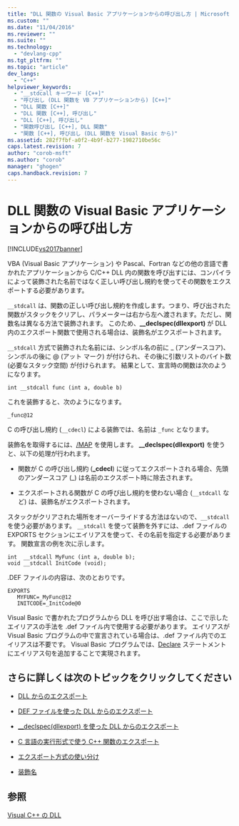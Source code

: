```yaml
---
title: "DLL 関数の Visual Basic アプリケーションからの呼び出し方 | Microsoft Docs"
ms.custom: ""
ms.date: "11/04/2016"
ms.reviewer: ""
ms.suite: ""
ms.technology: 
  - "devlang-cpp"
ms.tgt_pltfrm: ""
ms.topic: "article"
dev_langs: 
  - "C++"
helpviewer_keywords: 
  - "__stdcall キーワード [C++]"
  - "呼び出し (DLL 関数を VB アプリケーションから) [C++]"
  - "DLL 関数 [C++]"
  - "DLL 関数 [C++], 呼び出し"
  - "DLL [C++], 呼び出し"
  - "関数呼び出し [C++], DLL 関数"
  - "関数 [C++], 呼び出し (DLL 関数を Visual Basic から)"
ms.assetid: 282f7fbf-a0f2-4b9f-b277-1982710be56c
caps.latest.revision: 7
author: "corob-msft"
ms.author: "corob"
manager: "ghogen"
caps.handback.revision: 7
---
```

# DLL 関数の Visual Basic アプリケーションからの呼び出し方
[!INCLUDE[vs2017banner](../assembler/inline/includes/vs2017banner.md)]

VBA \(Visual Basic アプリケーション\) や Pascal、Fortran などの他の言語で書かれたアプリケーションから C\/C\+\+ DLL 内の関数を呼び出すには、コンパイラによって装飾された名前ではなく正しい呼び出し規約を使ってその関数をエクスポートする必要があります。  
  
 `__stdcall` は、関数の正しい呼び出し規約を作成します。つまり、呼び出された関数がスタックをクリアし、パラメーターは右から左へ渡されます。ただし、関数名は異なる方法で装飾されます。  このため、**\_\_declspec\(dllexport\)** が DLL 内のエクスポート関数で使用される場合は、装飾名がエクスポートされます。  
  
 `__stdcall` 方式で装飾された名前には、シンボル名の前に \_ \(アンダースコア\)、シンボルの後に @ \(アット マーク\) が付けられ、その後に引数リストのバイト数 \(必要なスタック空間\) が付けられます。  結果として、宣言時の関数は次のようになります。  
  
```  
int __stdcall func (int a, double b)  
```  
  
 これを装飾すると、次のようになります。  
  
```  
_func@12  
```  
  
 C の呼び出し規約 \(`__cdecl`\) による装飾では、名前は `_func` となります。  
  
 装飾名を取得するには、[\/MAP](../build/reference/map-generate-mapfile.md) を使用します。  **\_\_declspec\(dllexport\)** を使うと、以下の処理が行われます。  
  
-   関数が C の呼び出し規約 \(**\_cdecl**\) に従ってエクスポートされる場合、先頭のアンダースコア \(\_\) は名前のエクスポート時に除去されます。  
  
-   エクスポートされる関数が C の呼び出し規約を使わない場合 \(`__stdcall` など\) は、装飾名がエクスポートされます。  
  
 スタックがクリアされた場所をオーバーライドする方法はないので、`__stdcall` を使う必要があります。  `__stdcall` を使って装飾を外すには、.def ファイルの EXPORTS セクションにエイリアスを使って、その名前を指定する必要があります。  関数宣言の例を次に示します。  
  
```  
int  __stdcall MyFunc (int a, double b);  
void __stdcall InitCode (void);  
```  
  
 .DEF ファイルの内容は、次のとおりです。  
  
```  
EXPORTS  
   MYFUNC=_MyFunc@12  
   INITCODE=_InitCode@0  
```  
  
 Visual Basic で書かれたプログラムから DLL を呼び出す場合は、ここで示したエイリアスの手法を .def ファイル内で使用する必要があります。  エイリアスが Visual Basic プログラムの中で宣言されている場合は、.def ファイル内でのエイリアスは不要です。  Visual Basic プログラムでは、[Declare](../Topic/Declare%20Statement.md) ステートメントにエイリアス句を追加することで実現されます。  
  
## さらに詳しくは次のトピックをクリックしてください  
  
-   [DLL からのエクスポート](../build/exporting-from-a-dll.md)  
  
-   [DEF ファイルを使った DLL からのエクスポート](../build/exporting-from-a-dll-using-def-files.md)  
  
-   [\_\_declspec\(dllexport\) を使った DLL からのエクスポート](../build/exporting-from-a-dll-using-declspec-dllexport.md)  
  
-   [C 言語の実行形式で使う C\+\+ 関数のエクスポート](../build/exporting-cpp-functions-for-use-in-c-language-executables.md)  
  
-   [エクスポート方式の使い分け](../build/determining-which-exporting-method-to-use.md)  
  
-   [装飾名](../Topic/Decorated%20Names.md)  
  
## 参照  
 [Visual C\+\+ の DLL](../build/dlls-in-visual-cpp.md)